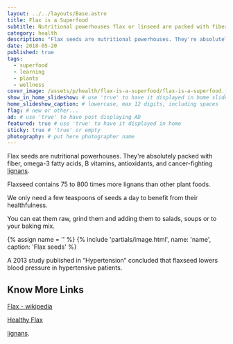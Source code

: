 ```yaml
---
layout: ../../layouts/Base.astro
title: Flax is a Superfood
subtitle: Nutritional powerhouses flax or linseed are packed with fiber, omega-3, vitamins, and antioxidants.
category: health
description: "Flax seeds are nutritional powerhouses. They're absolutely packed with fiber, omega-3 fatty acids, B vitamins, antioxidants, and cancer-fighting lignans."
date: 2018-05-20
published: true
tags:
  - superfood
  - learning
  - plants
  - wellness
cover_image: /assets/p/health/flax-is-a-superfood/flax-is-a-superfood.jpg
show_in_home_slideshow: # use 'true' to have it displayed in home slideshow
home_slideshow_caption: # lowercase, max 12 digits, including spaces
flag: # new or other...
ad: # use 'true' to have post displaying AD
featured: true # use 'true' to have it displayed in home
sticky: true # 'true' or empty
photography: # put here photographer name
---
```


Flax seeds are nutritional powerhouses. They're absolutely packed with fiber, omega-3 fatty acids, B vitamins, antioxidants, and cancer-fighting [lignans](https://en.wikipedia.org/wiki/Lignan).

Flaxseed contains 75 to 800 times more lignans than other plant foods.

We only need a few teaspoons of seeds a day to benefit from their healthfulness.

You can eat them raw, grind them and adding them to salads, soups or to your baking mix.

{% assign name = '' %}
{% include 'partials/image.html', name: 'name', caption: 'Flax seeds' %}

A 2013 study published in “Hypertension” concluded that flaxseed lowers blood pressure in hypertensive patients.

## Know More Links

[Flax - wikipedia](https://en.wikipedia.org/wiki/Flax)

[Healthy Flax](https://www.healthyflax.org/)

[lignans](https://en.wikipedia.org/wiki/Lignan).
